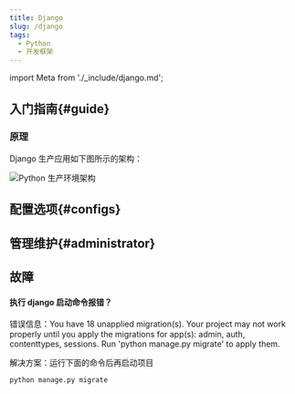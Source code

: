 ```yaml
---
title: Django
slug: /django
tags:
  - Python
  - 开发框架
---
```


import Meta from './_include/django.md';

<Meta name="meta" />

## 入门指南{#guide}

### 原理

Django 生产应用如下图所示的架构： 

![Python 生产环境架构](https://libs.websoft9.com/Websoft9/DocsPicture/zh/python/python-webhttpstructure003-websoft9.jpg)




## 配置选项{#configs}

## 管理维护{#administrator}

## 故障

#### 执行 django 启动命令报错？

错误信息：You have 18 unapplied migration(s). Your project may not work properly until you apply the migrations for app(s): admin, auth, contenttypes, sessions.
Run 'python manage.py migrate' to apply them.

解决方案：运行下面的命令后再启动项目  

```
python manage.py migrate
```